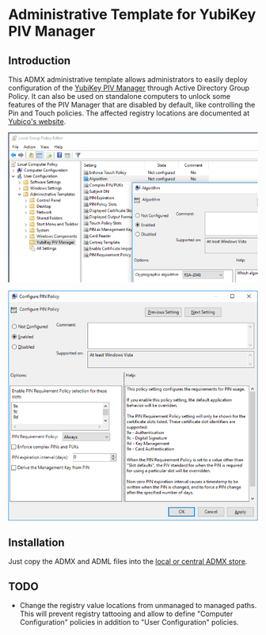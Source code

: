 # Administrative Template for YubiKey PIV Manager

## Introduction
This ADMX administrative template allows administrators to easily deploy configuration of the [YubiKey PIV Manager](https://github.com/Yubico/yubikey-piv-manager) through Active Directory Group Policy. It can also be used on standalone computers to unlock some features of the PIV Manager that are disabled by default, like controlling the Pin and Touch policies. The affected registry locations are documented at [Yubico's website](https://developers.yubico.com/yubikey-piv-manager/Settings_and_Group_Policy.html).

![Group Policy Editor Screenshot 1](https://github.com/MichaelGrafnetter/yubikey-piv-manager-admx/raw/master/screenshot.png)

![Group Policy Editor Screenshot 2](https://github.com/MichaelGrafnetter/yubikey-piv-manager-admx/raw/master/screenshot2.png)

## Installation
Just copy the ADMX and ADML files into the [local or central ADMX store](https://msdn.microsoft.com/en-us/library/bb530196.aspx#manageadmxfiles_topic2).

## TODO
- Change the registry value locations from unmanaged to managed paths. This will prevent registry tattooing and allow to define "Computer Configuration" policies in addition to "User Configuration" policies.

